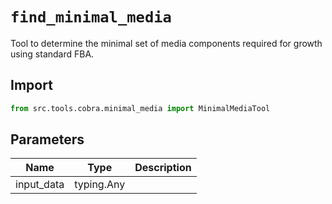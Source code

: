 # `find_minimal_media`

Tool to determine the minimal set of media components required for growth using standard FBA.

## Import

```python
from src.tools.cobra.minimal_media import MinimalMediaTool
````

## Parameters

| Name | Type | Description |
|-----|------|-------------|
| input_data | typing.Any | |
